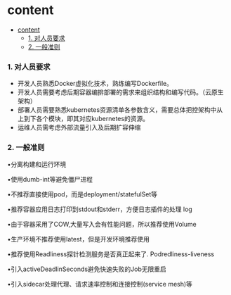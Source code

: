 # content
- [content](#content)
    - [1. 对人员要求](#1-对人员要求)
    - [2. 一般准则](#2-一般准则)
### 1. 对人员要求

- 开发人员熟悉Docker虚拟化技术，熟练编写Dockerfile。
- 开发人员需要考虑后期容器编排部署的需求来组织结构和编写代码。（云原生架构）
- 部署人员需要熟悉kubernetes资源清单各参数含义，需要总体把控架构中从上到下各个模块，即其对应kubernetes的资源。
- 运维人员需考虑外部流量引入及后期扩容伸缩

### 2. 一般准则

•分离构建和运行环境

•使用dumb-int等避免僵尸进程

•不推荐直接使用pod，而是deployment/statefulSet等

•推荐容器应用日志打印到stdout和stderr，方便日志插件的处理 log

•由于容器采用了COW,大量写入会有性能问题，所以推荐使用Volume

•生产环境不推荐使用latest，但是开发环境推荐使用

•推荐使用Readliness探针检测服务是否真正起来了. Podredliness-liveness

•引入activeDeadlinSeconds避免快速失败的Job无限重启

•引入sidecar处理代理、请求速率控制和连接控制(service mesh)等